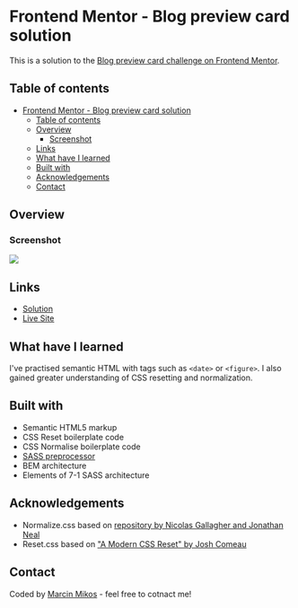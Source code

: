 # Frontend Mentor - Blog preview card solution

This is a solution to the [Blog preview card challenge on Frontend Mentor](https://www.frontendmentor.io/challenges/blog-preview-card-ckPaj01IcS).

## Table of contents

- [Frontend Mentor - Blog preview card solution](#frontend-mentor---blog-preview-card-solution)
  - [Table of contents](#table-of-contents)
  - [Overview](#overview)
    - [Screenshot](#screenshot)
  - [Links](#links)
  - [What have I learned](#what-have-i-learned)
  - [Built with](#built-with)
  - [Acknowledgements](#acknowledgements)
  - [Contact](#contact)

## Overview

### Screenshot

![](images/screenshot.png)

## Links

- [Solution](https://www.frontendmentor.io/solutions/blog-preview-card-with-scss-and-rem-units-v-zCrzJkDD)
- [Live Site](https://marcin-m-frontend-mentor-blog-preview-card.vercel.app/)

## What have I learned

I've practised semantic HTML with tags such as `<date>` or `<figure>`. I also gained greater understanding of CSS resetting and normalization.

## Built with

- Semantic HTML5 markup
- CSS Reset boilerplate code
- CSS Normalise boilerplate code
- [SASS preprocessor](https://sass-lang.com/)
- BEM architecture
- Elements of 7-1 SASS architecture

## Acknowledgements

- Normalize.css based on [repository by Nicolas Gallagher and Jonathan Neal](https://github.com/necolas/normalize.css/)
- Reset.css based on ["A Modern CSS Reset" by Josh Comeau](https://www.joshwcomeau.com/css/custom-css-reset/)

## Contact

Coded by [Marcin Mikos](mailto:mikos.marcin.m@gmail.com) - feel free to cotnact me!
